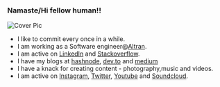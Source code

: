 ### Namaste/Hi fellow human!!

![Cover Pic](https://github.com/lapstjup/lapstjup/blob/master/Creativity.png)




- I like to commit every once in a while.
- I am working as a Software engineer@[Altran](https://www.altran.com/de/en/).
- I am active on [LinkedIn](www.linkedin.com/in/lakshya-thakur) and [Stackoverflow](https://stackoverflow.com/users/8130690/lakshya-thakur).
- I have my blogs at [hashnode](https://blog.lakbychance.com), [dev.to](https://dev.to/lapstjup) and [medium](https://lakshyathakur.medium.com/?source=your_stories_page-------------------------------------)
- I have a knack for creating content - photography,music and videos.
- I am active on [Instagram](https://www.instagram.com/lakbychance/), [Twitter](https://twitter.com/lakbychance), [Youtube](https://www.youtube.com/user/Pstjup) and [Soundcloud](https://soundcloud.com/lakshya-thakur).
<!--
**lapstjup/lapstjup** is a ✨ _special_ ✨ repository because its `README.md` (this file) appears on your GitHub profile.

Here are some ideas to get you started:

- 🔭 I’m currently working on ...
- 🌱 I’m currently learning ...
- 👯 I’m looking to collaborate on ...
- 🤔 I’m looking for help with ...
- 💬 Ask me about ...
- 📫 How to reach me: ...
- 😄 Pronouns: ...
- ⚡ Fun fact: ...
-->
